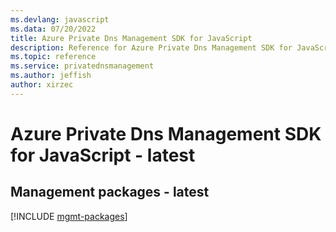 ```yaml
---
ms.devlang: javascript
ms.data: 07/20/2022
title: Azure Private Dns Management SDK for JavaScript
description: Reference for Azure Private Dns Management SDK for JavaScript
ms.topic: reference
ms.service: privatednsmanagement
ms.author: jeffish
author: xirzec
---
```

# Azure Private Dns Management SDK for JavaScript - latest

## Management packages - latest
[!INCLUDE [mgmt-packages](private-dns-management-mgmt-index.md)]
